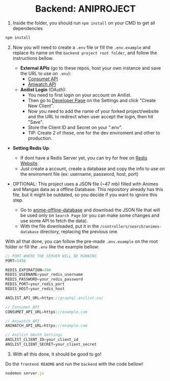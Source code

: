 <h1 align="center">Backend: ANIPROJECT</h1>


1. Inside the folder, you should run `npm install` on your CMD to get all dependencies 

```javascript
npm install
```

2. Now you will need to create a `.env` file or fill the `.env.example` and replace its name on the `backend project root folder`, and follow the instructions bellow.

   - **External APIs** (go to these repos, host your own instance and save the URL to use on `.env`):
     - <a href='https://github.com/consumet/api.consumet.org' target="_blank" rel="noreferrer">Consumet API</a>
     - <a href='https://github.com/ghoshRitesh12/aniwatch-api' target="_blank" rel="noreferrer">Aniwatch API</a>
   - **Anilist Login** (OAuth):
     - You need to first login on your account on Anilist.
     - Then go to <a href='https://anilist.co/settings/developer'>Developer Page</a> on the Settings and click "Create New Client".
     - Now you need to add the name of your forked project/website and the URL to redirect when user accept the login, then hit "Save".
     - Store the Client ID and Secret on your ".env".
     - TIP: Create 2 of these, one for the dev enviroment and other to production.
  - **Setting Redis Up**:
    - If dont have a Redis Server yet, you can try for free on <a href='https://redis.io/' target="_blank" rel="noreferrer">Redis Website</a>.
    - Just create a account, create a database and copy the info to use on the enviroment file (ex: username, password, host, port)

   - OPTIONAL: This project uses a JSON file (~47 mb) filled with Animes and Mangas data as a offline Database. This repository already has this file, but it might be outdated, so you decide if you want to ignore this step.
     - Go to <a href='https://github.com/manami-project/anime-offline-database' target="_blank" rel="noreferrer">anime-offline-database</a> and download the JSON file that will be used only on `Search Page` (or you can make some changes and use some API to fetch the data).
     - With the file downloaded, put it in the `/controllers/search/animes-database` directory, replacing the previous one.

With all that done, you can follow the pre-made `.env.example` on the root folder or fill the `.env` like the example bellow:

```javascript
// PORT WHERE THE SERVER WILL BE RUNNING
PORT=3456

REDIS_EXPIRATION=300
REDIS_USERNAME=your_redis_username
REDIS_PASSWORD=your_redis_password
REDIS_PORT=your_redis_port
REDIS_HOST=your_redis_host

ANILIST_API_URL=https://graphql.anilist.co/

// Consumet API
CONSUMET_API_URL=https://example.com

// Aniwatch API
ANIWATCH_API_URL=https://example.com

// Anilist OAuth Settings
ANILIST_CLIENT_ID=your_client_id
ANILIST_CLIENT_SECRET=your_client_secret
```

3. With all this done, it should be good to go! 

Do the ``frontend README`` and run the ``backend`` with the code bellow!


```javascript
nodemon server.js
```